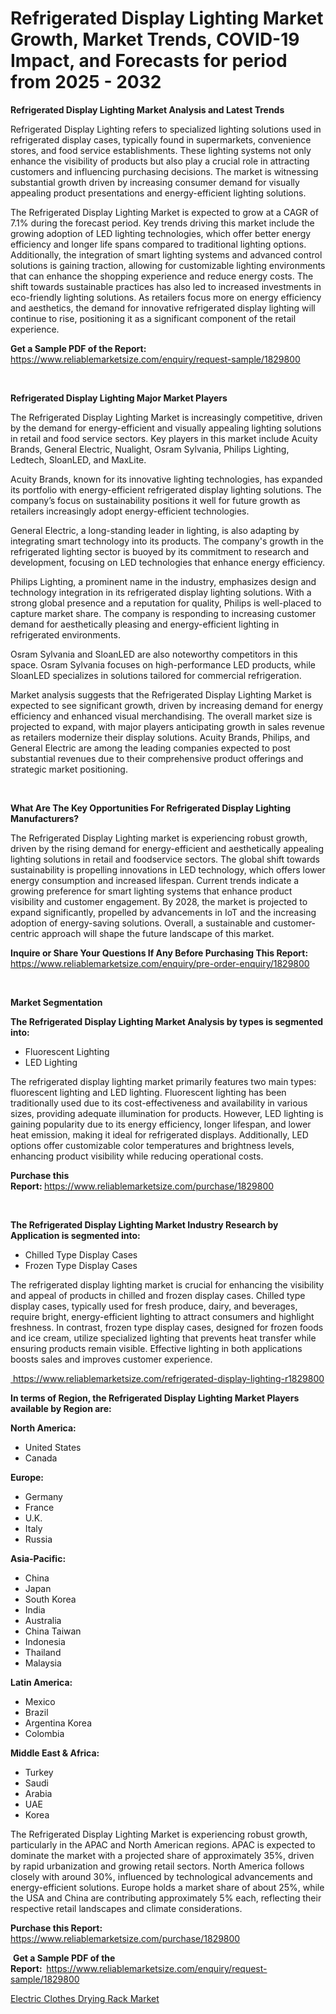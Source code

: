 <p><h1>Refrigerated Display Lighting Market Growth, Market Trends, COVID-19 Impact, and Forecasts for period from 2025 - 2032</h1></p><p><strong>Refrigerated Display Lighting Market Analysis and Latest Trends</strong></p>
<p><p>Refrigerated Display Lighting refers to specialized lighting solutions used in refrigerated display cases, typically found in supermarkets, convenience stores, and food service establishments. These lighting systems not only enhance the visibility of products but also play a crucial role in attracting customers and influencing purchasing decisions. The market is witnessing substantial growth driven by increasing consumer demand for visually appealing product presentations and energy-efficient lighting solutions.</p><p>The Refrigerated Display Lighting Market is expected to grow at a CAGR of 7.1% during the forecast period. Key trends driving this market include the growing adoption of LED lighting technologies, which offer better energy efficiency and longer life spans compared to traditional lighting options. Additionally, the integration of smart lighting systems and advanced control solutions is gaining traction, allowing for customizable lighting environments that can enhance the shopping experience and reduce energy costs. The shift towards sustainable practices has also led to increased investments in eco-friendly lighting solutions. As retailers focus more on energy efficiency and aesthetics, the demand for innovative refrigerated display lighting will continue to rise, positioning it as a significant component of the retail experience.</p></p>
<p><strong>Get a Sample PDF of the Report:&nbsp;</strong> <a href="https://www.reliablemarketsize.com/enquiry/request-sample/1829800?utm_campaign=2276&utm_medium=2&utm_source=Github&utm_content=ia&utm_term=14022025&utm_id=refrigerated-display-lighting">https://www.reliablemarketsize.com/enquiry/request-sample/1829800</a></p>
<p>&nbsp;</p>
<p><strong>Refrigerated Display Lighting Major Market Players</strong></p>
<p><p>The Refrigerated Display Lighting Market is increasingly competitive, driven by the demand for energy-efficient and visually appealing lighting solutions in retail and food service sectors. Key players in this market include Acuity Brands, General Electric, Nualight, Osram Sylvania, Philips Lighting, Ledtech, SloanLED, and MaxLite.</p><p>Acuity Brands, known for its innovative lighting technologies, has expanded its portfolio with energy-efficient refrigerated display lighting solutions. The company’s focus on sustainability positions it well for future growth as retailers increasingly adopt energy-efficient technologies. </p><p>General Electric, a long-standing leader in lighting, is also adapting by integrating smart technology into its products. The company's growth in the refrigerated lighting sector is buoyed by its commitment to research and development, focusing on LED technologies that enhance energy efficiency.</p><p>Philips Lighting, a prominent name in the industry, emphasizes design and technology integration in its refrigerated display lighting solutions. With a strong global presence and a reputation for quality, Philips is well-placed to capture market share. The company is responding to increasing customer demand for aesthetically pleasing and energy-efficient lighting in refrigerated environments.</p><p>Osram Sylvania and SloanLED are also noteworthy competitors in this space. Osram Sylvania focuses on high-performance LED products, while SloanLED specializes in solutions tailored for commercial refrigeration. </p><p>Market analysis suggests that the Refrigerated Display Lighting Market is expected to see significant growth, driven by increasing demand for energy efficiency and enhanced visual merchandising. The overall market size is projected to expand, with major players anticipating growth in sales revenue as retailers modernize their display solutions. Acuity Brands, Philips, and General Electric are among the leading companies expected to post substantial revenues due to their comprehensive product offerings and strategic market positioning.</p></p>
<p>&nbsp;</p>
<p><strong>What Are The Key Opportunities For Refrigerated Display Lighting Manufacturers?</strong></p>
<p><p>The Refrigerated Display Lighting market is experiencing robust growth, driven by the rising demand for energy-efficient and aesthetically appealing lighting solutions in retail and foodservice sectors. The global shift towards sustainability is propelling innovations in LED technology, which offers lower energy consumption and increased lifespan. Current trends indicate a growing preference for smart lighting systems that enhance product visibility and customer engagement. By 2028, the market is projected to expand significantly, propelled by advancements in IoT and the increasing adoption of energy-saving solutions. Overall, a sustainable and customer-centric approach will shape the future landscape of this market.</p></p>
<p><strong>Inquire or Share Your Questions If Any Before Purchasing This Report:</strong> <a href="https://www.reliablemarketsize.com/enquiry/pre-order-enquiry/1829800?utm_campaign=2276&utm_medium=2&utm_source=Github&utm_content=ia&utm_term=14022025&utm_id=refrigerated-display-lighting">https://www.reliablemarketsize.com/enquiry/pre-order-enquiry/1829800</a></p>
<p>&nbsp;</p>
<p><strong>Market Segmentation</strong></p>
<p><strong>The Refrigerated Display Lighting Market Analysis by types is segmented into:</strong></p>
<p><ul><li>Fluorescent Lighting</li><li>LED Lighting</li></ul></p>
<p><p>The refrigerated display lighting market primarily features two main types: fluorescent lighting and LED lighting. Fluorescent lighting has been traditionally used due to its cost-effectiveness and availability in various sizes, providing adequate illumination for products. However, LED lighting is gaining popularity due to its energy efficiency, longer lifespan, and lower heat emission, making it ideal for refrigerated displays. Additionally, LED options offer customizable color temperatures and brightness levels, enhancing product visibility while reducing operational costs.</p></p>
<p><strong>Purchase this Report:&nbsp;</strong><a href="https://www.reliablemarketsize.com/purchase/1829800?utm_campaign=2276&utm_medium=2&utm_source=Github&utm_content=ia&utm_term=14022025&utm_id=refrigerated-display-lighting">https://www.reliablemarketsize.com/purchase/1829800</a></p>
<p>&nbsp;</p>
<p><strong>The Refrigerated Display Lighting Market Industry Research by Application is segmented into:</strong></p>
<p><ul><li>Chilled Type Display Cases</li><li>Frozen Type Display Cases</li></ul></p>
<p><p>The refrigerated display lighting market is crucial for enhancing the visibility and appeal of products in chilled and frozen display cases. Chilled type display cases, typically used for fresh produce, dairy, and beverages, require bright, energy-efficient lighting to attract consumers and highlight freshness. In contrast, frozen type display cases, designed for frozen foods and ice cream, utilize specialized lighting that prevents heat transfer while ensuring products remain visible. Effective lighting in both applications boosts sales and improves customer experience.</p></p>
<p><a href="https://www.reliablemarketsize.com/refrigerated-display-lighting-r1829800?utm_campaign=2276&utm_medium=2&utm_source=Github&utm_content=ia&utm_term=14022025&utm_id=refrigerated-display-lighting">&nbsp;https://www.reliablemarketsize.com/refrigerated-display-lighting-r1829800</a></p>
<p><strong>In terms of Region, the Refrigerated Display Lighting Market Players available by Region are:</strong></p>
<p>
    <p> <strong> North America: </strong>
        <ul>
            <li>United States</li>
            <li>Canada</li>
        </ul>
        </p> 
    <p> <strong> Europe: </strong>
        <ul>
            <li>Germany</li>
            <li>France</li>
            <li>U.K.</li>
            <li>Italy</li>
            <li>Russia</li>
        </ul>
        </p> 
    <p> <strong> Asia-Pacific: </strong>
        <ul>
            <li>China</li>
            <li>Japan</li>
            <li>South Korea</li>
            <li>India</li>
            <li>Australia</li>
            <li>China Taiwan</li>
            <li>Indonesia</li>
            <li>Thailand</li>
            <li>Malaysia</li>
        </ul>
        </p> 
    <p> <strong> Latin America: </strong>
        <ul>
            <li>Mexico</li>
            <li>Brazil</li>
            <li>Argentina Korea</li>
            <li>Colombia</li>
        </ul>
        </p> 
    <p> <strong> Middle East & Africa: </strong>
        <ul>
            <li>Turkey</li>
            <li>Saudi</li>
            <li>Arabia</li>
            <li>UAE</li>
            <li>Korea</li>
        </ul>
    </p>
    </p>
<p><p>The Refrigerated Display Lighting Market is experiencing robust growth, particularly in the APAC and North American regions. APAC is expected to dominate the market with a projected share of approximately 35%, driven by rapid urbanization and growing retail sectors. North America follows closely with around 30%, influenced by technological advancements and energy-efficient solutions. Europe holds a market share of about 25%, while the USA and China are contributing approximately 5% each, reflecting their respective retail landscapes and climate considerations.</p></p>
<p><strong>Purchase this Report: </strong><a href="https://www.reliablemarketsize.com/purchase/1829800?utm_campaign=2276&utm_medium=2&utm_source=Github&utm_content=ia&utm_term=14022025&utm_id=refrigerated-display-lighting">https://www.reliablemarketsize.com/purchase/1829800</a></p>
<p>&nbsp;<strong>Get a Sample PDF of the Report:&nbsp;&nbsp;</strong><a href="https://www.reliablemarketsize.com/enquiry/request-sample/1829800?utm_campaign=2276&utm_medium=2&utm_source=Github&utm_content=ia&utm_term=14022025&utm_id=refrigerated-display-lighting">https://www.reliablemarketsize.com/enquiry/request-sample/1829800</a></p>
<p><strong></strong></p>
<p><p><a href="https://github.com/risingtrista99259/Market-Research-Report-List-1/blob/main/electric-clothes-drying-rack-market.md?utm_campaign=2276&utm_medium=2&utm_source=Github&utm_content=ia&utm_term=14022025&utm_id=refrigerated-display-lighting">Electric Clothes Drying Rack Market</a></p></p>